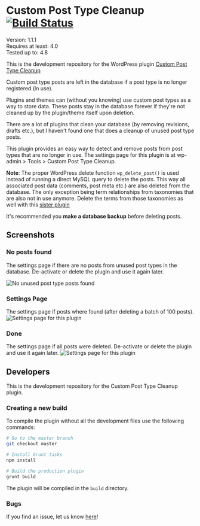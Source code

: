 # Custom Post Type Cleanup [![Build Status](https://travis-ci.org/keesiemeijer/custom-post-type-cleanup.svg?branch=master)](https://travis-ci.org/keesiemeijer/custom-post-type-cleanup) #

Version: 1.1.1  
Requires at least: 4.0  
Tested up to: 4.8  

This is the development repository for the WordPress plugin [Custom Post Type Cleanup](https://wordpress.org/plugins/custom-post-type-cleanup/)

Custom post type posts are left in the database if a post type is no longer registered (in use).

Plugins and themes can (without you knowing) use custom post types as a way to store data. These posts stay in the database forever if they're not cleaned up by the plugin/theme itself upon deletion.

There are a lot of plugins that clean your database (by removing revisions, drafts etc.), but I haven't found one that does a cleanup of unused post type posts. 

This plugin provides an easy way to detect and remove posts from post types that are no longer in use. The settings page for this plugin is at wp-admin > Tools > Custom Post Type Cleanup.

**Note**: The proper WordPress delete function `wp_delete_post()` is used instead of running a direct MySQL query to delete the posts. This way all associated post data (comments, post meta etc.) are also deleted from the database. The only exception being term relationships from taxonomies that are also not in use anymore. Delete the terms from those taxonomies as well with this [sister plugin](https://github.com/keesiemeijer/custom-taxonomy-cleanup)

It's recommended you **make a database backup** before deleting posts.

## Screenshots

### No posts found
The settings page if there are no posts from unused post types in the database. De-activate or delete the plugin and use it again later.

![No unused post type posts found](https://user-images.githubusercontent.com/1436618/28619330-24c2ca86-7208-11e7-8964-a19ffe04f826.png)

### Settings Page
The settings page if posts where found (after deleting a batch of 100 posts).
![Settings page for this plugin](https://user-images.githubusercontent.com/1436618/28619332-24c712b2-7208-11e7-80c9-933130c542df.png)

### Done
The settings page if all posts were deleted. De-activate or delete the plugin and use it again later.
![Settings page for this plugin](https://user-images.githubusercontent.com/1436618/28619331-24c5ea7c-7208-11e7-8304-fcc90035de00.png)

## Developers
This is the development repository for the Custom Post Type Cleanup plugin.

### Creating a new build
To compile the plugin without all the development files use the following commands:
```bash
# Go to the master branch
git checkout master

# Install Grunt tasks
npm install

# Build the production plugin
grunt build
```
The plugin will be compiled in the `build` directory.

### Bugs
If you find an issue, let us know [here](https://github.com/keesiemeijer/custom-post-type-cleanup/issues?state=open)!